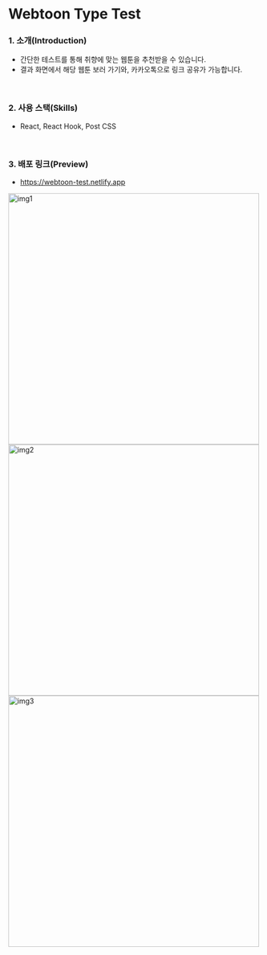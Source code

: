 # Webtoon Type Test

### 1. 소개(Introduction)
- 간단한 테스트를 통해 취향에 맞는 웹툰을 추천받을 수 있습니다.
- 결과 화면에서 해당 웹툰 보러 가기와, 카카오톡으로 링크 공유가 가능합니다.
</br>

### 2. 사용 스택(Skills)
- React, React Hook, Post CSS
</br>

### 3. 배포 링크(Preview)
- https://webtoon-test.netlify.app
<img src="https://user-images.githubusercontent.com/62868465/136743427-c655778a-195e-446e-b000-313ad9c0a349.jpeg" alt="img1" width="500px"/>
<img src="https://user-images.githubusercontent.com/62868465/136743441-8b51008f-2a5f-4aff-b7b4-34b29f3ac0cc.jpeg" alt="img2" width="500px"/>
<img src="https://user-images.githubusercontent.com/62868465/136743450-23615de0-e940-4ebd-9838-1b77ae67c4f2.jpeg" alt="img3" width="500px"/>
